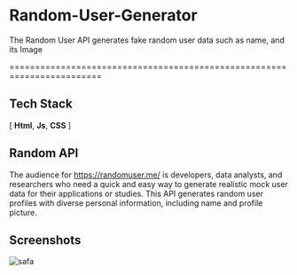 
# Random-User-Generator
 The Random User API generates fake random user data such as name, and its Image
 

 ========================================================================
 


## Tech Stack

[ **Html**, **Js**, **CSS** ]




## Random API

 The audience for https://randomuser.me/ is developers, data analysts, and researchers who need a quick and easy way to generate realistic mock user data for their applications or studies. This API generates random user profiles with diverse personal information, including name  and profile picture. 
## Screenshots
  ![safa](https://github.com/sagarchaurasia176/Random-User-Generator/assets/101509099/cb674033-746b-4ac7-aae5-54f5e1a4e900)
